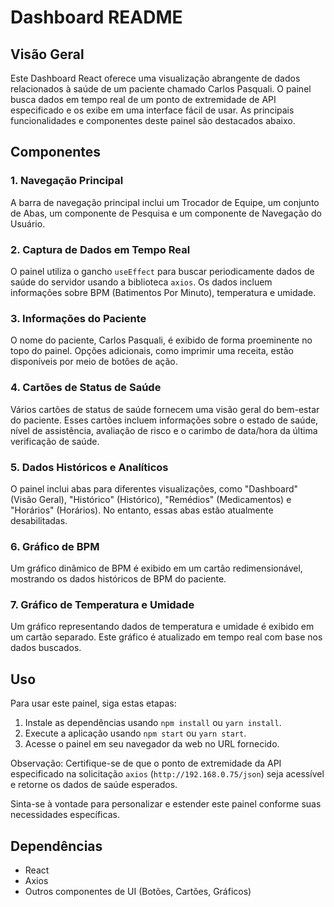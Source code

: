 # Dashboard README

## Visão Geral

Este Dashboard React oferece uma visualização abrangente de dados relacionados à saúde de um paciente chamado Carlos Pasquali. O painel busca dados em tempo real de um ponto de extremidade de API especificado e os exibe em uma interface fácil de usar. As principais funcionalidades e componentes deste painel são destacados abaixo.

## Componentes

### 1. Navegação Principal

A barra de navegação principal inclui um Trocador de Equipe, um conjunto de Abas, um componente de Pesquisa e um componente de Navegação do Usuário.

### 2. Captura de Dados em Tempo Real

O painel utiliza o gancho `useEffect` para buscar periodicamente dados de saúde do servidor usando a biblioteca `axios`. Os dados incluem informações sobre BPM (Batimentos Por Minuto), temperatura e umidade.

### 3. Informações do Paciente

O nome do paciente, Carlos Pasquali, é exibido de forma proeminente no topo do painel. Opções adicionais, como imprimir uma receita, estão disponíveis por meio de botões de ação.

### 4. Cartões de Status de Saúde

Vários cartões de status de saúde fornecem uma visão geral do bem-estar do paciente. Esses cartões incluem informações sobre o estado de saúde, nível de assistência, avaliação de risco e o carimbo de data/hora da última verificação de saúde.

### 5. Dados Históricos e Analíticos

O painel inclui abas para diferentes visualizações, como "Dashboard" (Visão Geral), "Histórico" (Histórico), "Remédios" (Medicamentos) e "Horários" (Horários). No entanto, essas abas estão atualmente desabilitadas.

### 6. Gráfico de BPM

Um gráfico dinâmico de BPM é exibido em um cartão redimensionável, mostrando os dados históricos de BPM do paciente.

### 7. Gráfico de Temperatura e Umidade

Um gráfico representando dados de temperatura e umidade é exibido em um cartão separado. Este gráfico é atualizado em tempo real com base nos dados buscados.

## Uso

Para usar este painel, siga estas etapas:

1. Instale as dependências usando `npm install` ou `yarn install`.
2. Execute a aplicação usando `npm start` ou `yarn start`.
3. Acesse o painel em seu navegador da web no URL fornecido.

Observação: Certifique-se de que o ponto de extremidade da API especificado na solicitação `axios` (`http://192.168.0.75/json`) seja acessível e retorne os dados de saúde esperados.

Sinta-se à vontade para personalizar e estender este painel conforme suas necessidades específicas.

## Dependências

- React
- Axios
- Outros componentes de UI (Botões, Cartões, Gráficos)